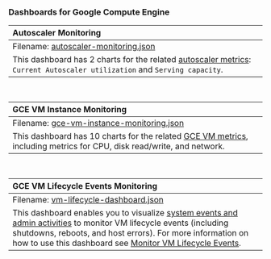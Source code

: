 ### Dashboards for Google Compute Engine

|Autoscaler Monitoring|
|:--------------------|
|Filename: [autoscaler-monitoring.json](autoscaler-monitoring.json)|
|This dashboard has 2 charts for the related [autoscaler metrics](https://cloud.google.com/monitoring/api/metrics_gcp#gcp-autoscaler): `Current Autoscaler utilization` and `Serving capacity`.|

&nbsp;

|GCE VM Instance Monitoring|
|:-------------------------|
|Filename: [gce-vm-instance-monitoring.json](gce-vm-instance-monitoring.json)|
|This dashboard has 10 charts for the related [GCE VM metrics](https://cloud.google.com/monitoring/api/metrics_gcp#gcp-compute), including metrics for CPU, disk read/write, and network.|

&nbsp;

|GCE VM Lifecycle Events Monitoring|
|:-------------------------|
|Filename: [vm-lifecycle-dashboard.json](vm-lifecycle-dashboard.json)|
|This dashboard enables you to visualize [system events and admin activities](https://cloud.google.com/logging/docs/audit#types) to monitor VM lifecycle events (including shutdowns, reboots, and host errors). For more information on how to use this dashboard see [Monitor VM Lifecycle Events](https://cloud.google.com/compute/docs/troubleshooting/troubleshooting-reboots#monitor-events).|

